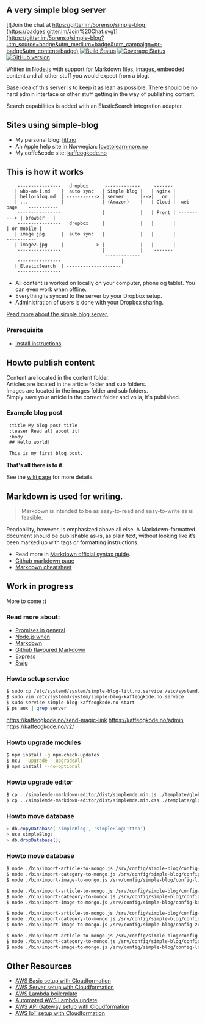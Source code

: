 ## A very simple blog server

[![Join the chat at https://gitter.im/5orenso/simple-blog](https://badges.gitter.im/Join%20Chat.svg)](https://gitter.im/5orenso/simple-blog?utm_source=badge&utm_medium=badge&utm_campaign=pr-badge&utm_content=badge)
[![Build Status](https://travis-ci.org/5orenso/simple-blog.svg?branch=master)](https://travis-ci.org/5orenso/simple-blog)
[![Coverage Status](https://coveralls.io/repos/5orenso/simple-blog/badge.svg?branch=master)](https://coveralls.io/r/5orenso/simple-blog?branch=master)
[![GitHub version](https://badge.fury.io/gh/5orenso%2Fsimple-blog.svg)](http://badge.fury.io/gh/5orenso%2Fsimple-blog)

Written in Node.js with support for Markdown files, images, embedded content and all other stuff you would expect from a blog.

Base idea of this server is to keep it as lean as possible. There should be no hard admin interface or other stuff getting in the way of publishing content.

Search capabilities is added with an ElasticSearch integration adapter.

## Sites using simple-blog

- My personal blog: [litt.no](https://www.litt.no/)
- An Apple help site in Norwegian: [lovetolearnmore.no](https://www.lovetolearnmore.no/)
- My coffe&code site: [kaffeogkode.no](https://www.kaffeogkode.no/)


## This is how it works

```
    ----------------   dropbox      -------------     -------
   | who-am-i.md    |  auto sync   | Simple blog |   | Nginx |
   | hello-blog.md  | -----------> | server      |-->|   or  |
   | ...            |              | (Amazon)    |   | Cloud-|  web page    -----------
    ----------------               |             |   | Front | ----------> | browser   |
    ----------------   dropbox     |             |   |       |             | or mobile |
   | image.jpg      |  auto sync   |             |   |       |              -----------
   | image2.jpg     | -----------> |             |   |       |
    ----------------               |             |    -------
                                    -------------
    ----------------                      |
   | ElasticSearch  | --------------------
    ----------------

```

- All content is worked on locally on your computer, phone og tablet. You can even work when offline.
- Everything is synced to the server by your Dropbox setup.
- Administration of users is done with your Dropbox sharing.


[Read more about the simple blog server.](http://litt.no/wiki/)

### Prerequisite

* [Install instructions](INSTALL.md)


## Howto publish content

Content are located in the content folder.  
Articles are located in the article folder and sub folders.  
Images are located in the images folder and sub folders.  
Simply save your article in the correct folder and voila, it's published.  

### Example blog post
```md
 :title My blog post title
 :teaser Read all about it!
 :body
 ## Hello world!

 This is my first blog post.

```

__That's all there is to it.__

See the [wiki page](./wiki.md) for more details.


## Markdown is used for writing.

> Markdown is intended to be as easy-to-read and easy-to-write as is feasible.

Readability, however, is emphasized above all else. A Markdown-formatted document should be publishable as-is, as plain text, without looking like it’s been marked up with tags or formatting instructions.

- Read more in [Markdown official syntax guide](http://daringfireball.net/projects/markdown/syntax).
- [Github markdown page](https://help.github.com/articles/github-flavored-markdown)
- [Markdown cheatsheet](https://github.com/adam-p/markdown-here/wiki/Markdown-Cheatsheet#links)


## Work in progress

More to come :)


### Read more about:

- [Promises in general](https://www.promisejs.org/)
- [Node.js when](https://github.com/cujojs/when)
- [Markdown](http://daringfireball.net/projects/markdown/syntax)
- [Github flavoured Markdown](https://help.github.com/articles/github-flavored-markdown)
- [Express](http://expressjs.com/)
- [Swig](https://github.com/paularmstrong/swig)


### Howto setup service
```bash
$ sudo cp /etc/systemd/system/simple-blog-litt.no.service /etc/systemd/system/simple-blog-kaffeogkode.no.service
$ sudo vim /etc/systemd/system/simple-blog-kaffeogkode.no.service
$ sudo service simple-blog-kaffeogkode.no start
$ ps aux | grep server
```

https://kaffeogkode.no/send-magic-link
https://kaffeogkode.no/admin
https://kaffeogkode.no/v2/




### Howto upgrade modules
```bash
$ npm install -g npm-check-updates
$ ncu --upgrade --upgradeAll
$ npm install --no-optional
```


### Howto upgrade editor
```bash
$ cp ../simplemde-markdown-editor/dist/simplemde.min.js ./template/global/js/.
$ cp ../simplemde-markdown-editor/dist/simplemde.min.css ./template/global/css/.
```

### Howto move database
```javascript
> db.copyDatabase('simpleBlog', 'simpleBlogLittno')
> use simpleBlog;
> db.dropDatabase();
```

### Howto move database
```bash
$ node ./bin/import-article-to-mongo.js /srv/config/simple-blog/config-litt.no.js
$ node ./bin/import-category-to-mongo.js /srv/config/simple-blog/config-litt.no.js
$ node ./bin/import-image-to-mongo.js /srv/config/simple-blog/config-litt.no.js

$ node ./bin/import-article-to-mongo.js /srv/config/simple-blog/config-kaffeogkode.no.js
$ node ./bin/import-category-to-mongo.js /srv/config/simple-blog/config-kaffeogkode.no.js
$ node ./bin/import-image-to-mongo.js /srv/config/simple-blog/config-kaffeogkode.no.js

$ node ./bin/import-article-to-mongo.js /srv/config/simple-blog/config-zu.no.js
$ node ./bin/import-category-to-mongo.js /srv/config/simple-blog/config-zu.no.js
$ node ./bin/import-image-to-mongo.js /srv/config/simple-blog/config-zu.no.js

$ node ./bin/import-article-to-mongo.js /srv/config/simple-blog/config-lovetolearnmore.no.js
$ node ./bin/import-category-to-mongo.js /srv/config/simple-blog/config-lovetolearnmore.no.js
$ node ./bin/import-image-to-mongo.js /srv/config/simple-blog/config-lovetolearnmore.no.js
```

## Other Resources

* [AWS Basic setup with Cloudformation](https://github.com/5orenso/aws-cloudformation-base)
* [AWS Server setup with Cloudformation](https://github.com/5orenso/aws-cloudformation-servers)
* [AWS Lambda boilerplate](https://github.com/5orenso/aws-lambda-boilerplate)
* [Automated AWS Lambda update](https://github.com/5orenso/aws-lambda-autodeploy-lambda)
* [AWS API Gateway setup with Cloudformation](https://github.com/5orenso/aws-cloudformation-api-gateway)
* [AWS IoT setup with Cloudformation](https://github.com/5orenso/aws-cloudformation-iot)
